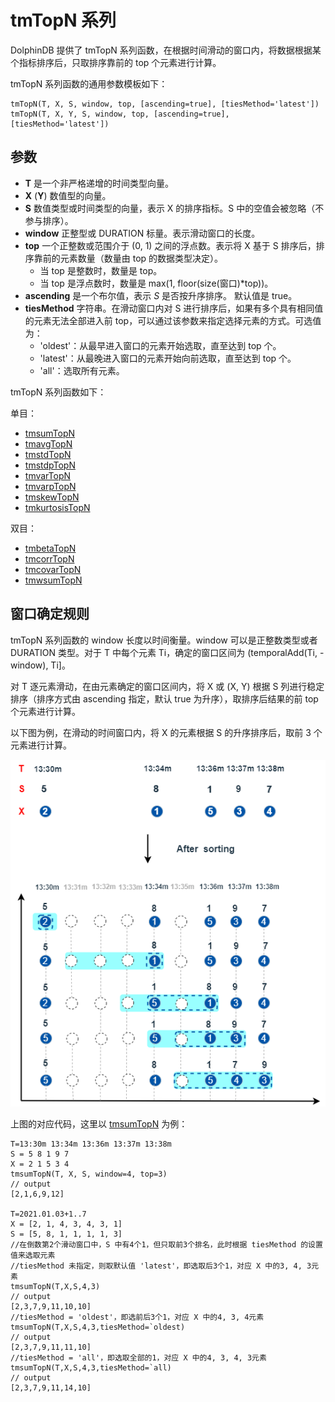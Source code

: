# tmTopN 系列

DolphinDB 提供了 tmTopN 系列函数，在根据时间滑动的窗口内，将数据根据某个指标排序后，只取排序靠前的 top 个元素进行计算。

tmTopN 系列函数的通用参数模板如下：

```
tmTopN(T, X, S, window, top, [ascending=true], [tiesMethod='latest'])
tmTopN(T, X, Y, S, window, top, [ascending=true], [tiesMethod='latest'])
```

## 参数

* **T** 是一个非严格递增的时间类型向量。
* **X** (**Y**) 数值型的向量。
* **S** 数值类型或时间类型的向量，表示 X 的排序指标。S 中的空值会被忽略（不参与排序）。
* **window** 正整型或 DURATION 标量。表示滑动窗口的长度。
* **top** 一个正整数或范围介于 (0, 1) 之间的浮点数。表示将 X 基于 S 排序后，排序靠前的元素数量（数量由 top
  的数据类型决定）。
  + 当 top 是整数时，数量是 top。
  + 当 top 是浮点数时，数量是 max(1, floor(size(窗口)\*top))。
* **ascending** 是一个布尔值，表示 *S* 是否按升序排序。 默认值是 true。
* **tiesMethod** 字符串。在滑动窗口内对 S 进行排序后，如果有多个具有相同值的元素无法全部进入前
  top，可以通过该参数来指定选择元素的方式。可选值为：
  + 'oldest'：从最早进入窗口的元素开始选取，直至达到 top 个。
  + 'latest'：从最晚进入窗口的元素开始向前选取，直至达到 top 个。
  + 'all'：选取所有元素。

tmTopN 系列函数如下：

单目：

* [tmsumTopN](../t/tmsumTopN.md)
* [tmavgTopN](../t/tmavgTopN.md)
* [tmstdTopN](../t/tmstdTopN.md)
* [tmstdpTopN](../t/tmstdpTopN.md)
* [tmvarTopN](../t/tmvarTopN.md)
* [tmvarpTopN](../t/tmvarpTopN.md)
* [tmskewTopN](../t/tmskewTopN.md)
* [tmkurtosisTopN](../t/tmkurtosisTopN.md)

双目：

* [tmbetaTopN](../t/tmbetaTopN.md)
* [tmcorrTopN](../t/tmcorrTopN.md)
* [tmcovarTopN](../t/tmcovarTopN.md)
* [tmwsumTopN](../t/tmwsumTopN.md)

## 窗口确定规则

tmTopN 系列函数的
window 长度以时间衡量。window 可以是正整数类型或者 DURATION 类型。对于 T 中每个元素 Ti，确定的窗口区间为 (temporalAdd(Ti,
-window), Ti]。

对 T 逐元素滑动，在由元素确定的窗口区间内，将 X 或 (X, Y) 根据 S
列进行稳定排序（排序方式由 ascending 指定，默认 true 为升序），取排序后结果的前 top 个元素进行计算。

以下图为例，在滑动的时间窗口内，将 X 的元素根据 S 的升序排序后，取前 3 个元素进行计算。

![](../../images/tmTopN_1.png)

上图的对应代码，这里以 [tmsumTopN](../t/tmsumTopN.md)
为例：

```
T=13:30m 13:34m 13:36m 13:37m 13:38m
S = 5 8 1 9 7
X = 2 1 5 3 4
tmsumTopN(T, X, S, window=4, top=3)
// output
[2,1,6,9,12]

T=2021.01.03+1..7
X = [2, 1, 4, 3, 4, 3, 1]
S = [5, 8, 1, 1, 1, 1, 3]
//在倒数第2个滑动窗口中，S 中有4个1，但只取前3个排名，此时根据 tiesMethod 的设置值来选取元素
//tiesMethod 未指定，则取默认值 'latest'，即选取后3个1，对应 X 中的3, 4, 3元素
tmsumTopN(T,X,S,4,3)
// output
[2,3,7,9,11,10,10]
//tiesMethod = 'oldest'，即选前后3个1，对应 X 中的4, 3, 4元素
tmsumTopN(T,X,S,4,3,tiesMethod=`oldest)
// output
[2,3,7,9,11,11,10]
//tiesMethod = 'all'，即选取全部的1，对应 X 中的4, 3, 4, 3元素
tmsumTopN(T,X,S,4,3,tiesMethod=`all)
// output
[2,3,7,9,11,14,10]
```

